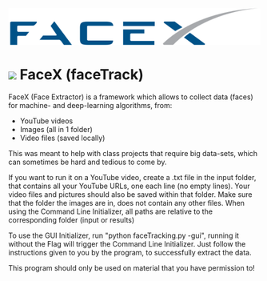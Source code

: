 ![](https://github.com/JDatPNW/faceExtractor/blob/master/src/imgs/FaceX_Logo.svg)

# _![](https://github.com/JDatPNW/faceExtractor/blob/master/src/imgs/icon.ico)_ FaceX (faceTrack)
FaceX (Face Extractor) is a framework which allows to collect data (faces) for machine- and  deep-learning algorithms, from:
* YouTube videos
* Images (all in 1 folder)
* Video files (saved locally)

This was meant to help with class projects that require big data-sets, which can sometimes be hard and tedious to come by.

If you want to run it on a YouTube video, create a .txt file in the input folder, that contains all your YouTube URLs, one each line (no empty lines).
Your video files and pictures should also be saved within that folder. Make sure that the folder the images are in, does not contain any other files.
When using the Command Line Initializer, all paths are relative to the corresponding folder (input or results)

To use the GUI Initializer, run "python faceTracking.py -gui", running it without the Flag will trigger the Command Line Initializer.
Just follow the instructions given to you by the program, to successfully extract the data.

This program should only be used on material that you have permission to!
